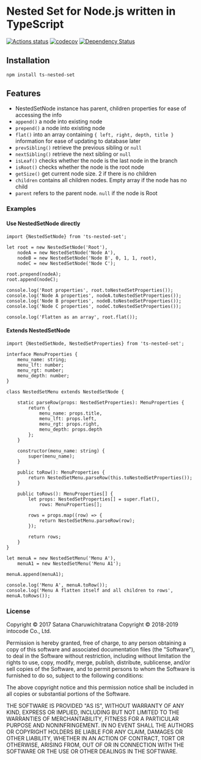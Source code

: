 # Nested Set for Node.js written in TypeScript

[![Actions status](https://github.com/intocode-io/node-nested-set/workflows/build/badge.svg)](https://github.com/intocode-io/node-nested-set/actions)
[![codecov](https://codecov.io/gh/intocode-io/node-nested-set/branch/master/graph/badge.svg)](https://codecov.io/gh/intocode-io/node-nested-set)
[![Dependency Status](https://david-dm.org/intocode-io/node-nested-set.svg)](https://david-dm.org/intocode-io/node-nested-set)

## Installation
```
npm install ts-nested-set
```

## Features
 * NestedSetNode instance has parent, children properties for ease of accessing the info
 * `append()` a node into existing node
 * `prepend()` a node into existing node
 * `flat()` into an array containing `{ left, right, depth, title }` information 
   for ease of updating to database later
 * `prevSibling()` retrieve the previous sibling or `null`
 * `nextSibling()` retrieve the next sibling or `null`
 * `isLeaf()` checks whether the node is the last node in the branch
 * `isRoot()` checks whether the node is the root node
 * `getSize()` get current node size. 2 if there is no children
 * `children` contains all children nodes. Empty array if the node has no child
 * `parent` refers to the parent node. `null` if the node is Root 

### Examples

#### Use NestedSetNode directly

```
import {NestedSetNode} from 'ts-nested-set';

let root = new NestedSetNode('Root'),
    nodeA = new NestedSetNode('Node A'),
    nodeB = new NestedSetNode('Node B', 0, 1, 1, root),
    nodeC = new NestedSetNode('Node C');

root.prepend(nodeA);
root.append(nodeC);

console.log('Root properties', root.toNestedSetProperties());
console.log('Node A properties', nodeA.toNestedSetProperties());
console.log('Node B properties', nodeB.toNestedSetProperties());
console.log('Node C properties', nodeC.toNestedSetProperties());

console.log('Flatten as an array', root.flat());
```

#### Extends NestedSetNode
```
import {NestedSetNode, NestedSetProperties} from 'ts-nested-set';

interface MenuProperties {
    menu_name: string;
    menu_lft: number;
    menu_rgt: number;
    menu_depth: number;
}

class NestedSetMenu extends NestedSetNode {

    static parseRow(props: NestedSetProperties): MenuProperties {
        return {
            menu_name: props.title,
            menu_lft: props.left,
            menu_rgt: props.right,
            menu_depth: props.depth
        };
    }

    constructor(menu_name: string) {
        super(menu_name);
    }

    public toRow(): MenuProperties {
        return NestedSetMenu.parseRow(this.toNestedSetProperties());
    }

    public toRows(): MenuProperties[] {
        let props: NestedSetProperties[] = super.flat(),
            rows: MenuProperties[];

        rows = props.map((row) => {
            return NestedSetMenu.parseRow(row);
        });

        return rows;
    }
}

let menuA = new NestedSetMenu('Menu A'),
    menuA1 = new NestedSetMenu('Menu A1');

menuA.append(menuA1);

console.log('Menu A', menuA.toRow());
console.log('Menu A flatten itself and all children to rows', menuA.toRows());
```

### License

Copyright &copy; 2017 Satana Charuwichitratana
Copyright &copy; 2018-2019 intocode Co., Ltd.

Permission is hereby granted, free of charge, to any person obtaining a copy of this software and associated 
documentation files (the "Software"), to deal in the Software without restriction, including without limitation 
the rights to use, copy, modify, merge, publish, distribute, sublicense, and/or sell copies of the Software, 
and to permit persons to whom the Software is furnished to do so, subject to the following conditions:

The above copyright notice and this permission notice shall be included in all copies or substantial portions 
of the Software.

THE SOFTWARE IS PROVIDED "AS IS", WITHOUT WARRANTY OF ANY KIND, EXPRESS OR IMPLIED, 
INCLUDING BUT NOT LIMITED TO THE WARRANTIES OF MERCHANTABILITY, FITNESS FOR A PARTICULAR PURPOSE AND NONINFRINGEMENT. 
IN NO EVENT SHALL THE AUTHORS OR COPYRIGHT HOLDERS BE LIABLE FOR ANY CLAIM, DAMAGES OR OTHER LIABILITY, 
WHETHER IN AN ACTION OF CONTRACT, TORT OR OTHERWISE, ARISING FROM, OUT OF OR IN CONNECTION WITH THE SOFTWARE OR 
THE USE OR OTHER DEALINGS IN THE SOFTWARE.
